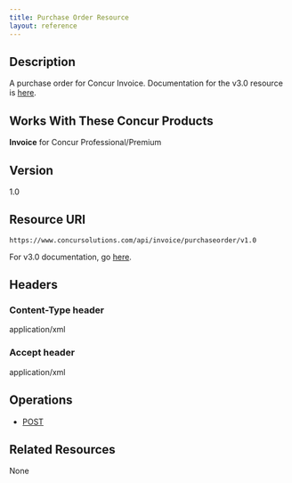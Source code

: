 ```yaml
---
title: Purchase Order Resource 
layout: reference
---
```







## Description
A purchase order for Concur Invoice. Documentation for the v3.0 resource is [here][1].

## Works With These Concur Products

**Invoice** for Concur Professional/Premium

## Version
1.0

## Resource URI
`https://www.concursolutions.com/api/invoice/purchaseorder/v1.0`

For v3.0 documentation, go [here][1].

## Headers

### Content-Type header
application/xml

### Accept header
application/xml

## Operations
* [POST][2]

## Related Resources
None

  

[1]: https://www.concursolutions.com/api/docs/index.html#!/PurchaseOrders
[2]: https://developer.concur.com/purchase-order/purchase-order-resource/purchase-order-resource-post
